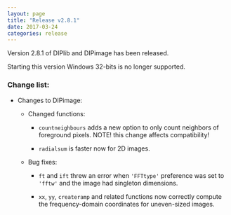 ```yaml
---
layout: page
title: "Release v2.8.1"
date: 2017-03-24
categories: release
---
```


Version 2.8.1 of DIPlib and DIPimage has been released.

Starting this version Windows 32-bits is no longer supported.

<h3>Change list:</h3>

- Changes to DIPimage:

    - Changed functions:

        - `countneighbours` adds a new option to only count neighbors of foreground pixels.
        NOTE! this change affects compatibility!

        - `radialsum` is faster now for 2D images.

    - Bug fixes:

        - `ft` and `ift` threw an error when `'FFTtype'` preference was set to `'fftw'` and the image had
        singleton dimensions.

        - `xx`, `yy`, `createramp` and related functions now correctly compute the frequency-domain coordinates
        for uneven-sized images.
